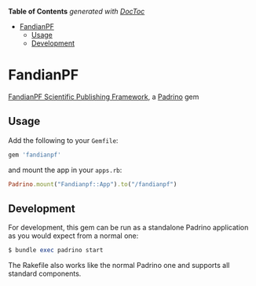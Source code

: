 **Table of Contents**  *generated with [DocToc](http://doctoc.herokuapp.com/)*

- [FandianPF](#fandianpf)
	- [Usage](#usage)
	- [Development](#development)

# FandianPF

[FandianPF Scientific Publishing Framework](wiki/home), a 
[Padrino](http://www.padrinorb.com/) gem

## Usage

Add the following to your `Gemfile`:

```ruby
gem 'fandianpf'
```

and mount the app in your `apps.rb`:

```ruby
Padrino.mount("Fandianpf::App").to("/fandianpf")
```

## Development

For development, this gem can be run as a standalone Padrino application
as you would expect from a normal one:

```ruby
$ bundle exec padrino start
```

The Rakefile also works like the normal Padrino one and supports all standard
components.
